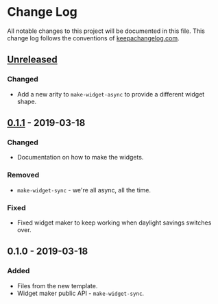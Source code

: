 # Change Log
All notable changes to this project will be documented in this file. This change log follows the conventions of [keepachangelog.com](http://keepachangelog.com/).

## [Unreleased]
### Changed
- Add a new arity to `make-widget-async` to provide a different widget shape.

## [0.1.1] - 2019-03-18
### Changed
- Documentation on how to make the widgets.

### Removed
- `make-widget-sync` - we're all async, all the time.

### Fixed
- Fixed widget maker to keep working when daylight savings switches over.

## 0.1.0 - 2019-03-18
### Added
- Files from the new template.
- Widget maker public API - `make-widget-sync`.

[Unreleased]: https://github.com/your-name/chapter8/compare/0.1.1...HEAD
[0.1.1]: https://github.com/your-name/chapter8/compare/0.1.0...0.1.1
